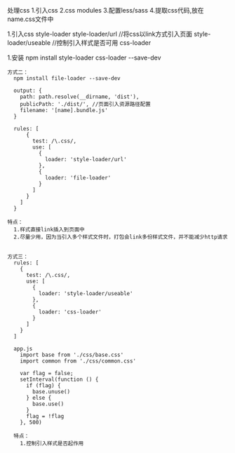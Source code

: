 处理css
  1.引入css
  2.css modules
  3.配置less/sass
  4.提取css代码,放在name.css文件中


1.引入css
  style-loader
    style-loader/url        //将css以link方式引入页面
    style-loader/useable    //控制引入样式是否可用
  css-loader

  1.安装
    npm install style-loader css-loader --save-dev

    方式二：
      npm install file-loader --save-dev

      output: {
        path: path.resolve(__dirname, 'dist'),
        publicPath: './dist/', //页面引入资源路径配置
        filename: '[name].bundle.js'
      }

      rules: [
          {
            test: /\.css/,
            use: [
              {
                loader: 'style-loader/url' 
              },
              {
                loader: 'file-loader'
              }
            ]
          }
        ]
      }

    特点：
      1.样式直接link插入到页面中
      2.尽量少用，因为当引入多个样式文件时，打包会link多份样式文件，并不能减少http请求

  
    方式三：
      rules: [
        {
          test: /\.css/,
          use: [
            {
              loader: 'style-loader/useable'
            },
            {
              loader: 'css-loader'
            }
          ]
        }
      ]

      app.js
        import base from './css/base.css'
        import common from './css/common.css'

        var flag = false;
        setInterval(function () {
          if (flag) {
            base.unuse()
          } else {
            base.use()
          }
          flag = !flag
        }, 500)

      特点：
        1.控制引入样式是否起作用


  
  